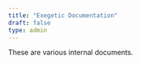 ```yaml
---
title: "Exegetic Documentation"
draft: false
type: admin
---
```


These are various internal documents.
